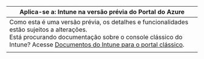 |Aplica-se a: Intune na versão prévia do Portal do Azure |
|--|
|Como esta é uma versão prévia, os detalhes e funcionalidades estão sujeitos a alterações.<br>Está procurando documentação sobre o console clássico do Intune? Acesse [Documentos do Intune para o portal clássico](https://docs.microsoft.com/intune/understand-explore/introduction-to-microsoft-intune).|
| |
